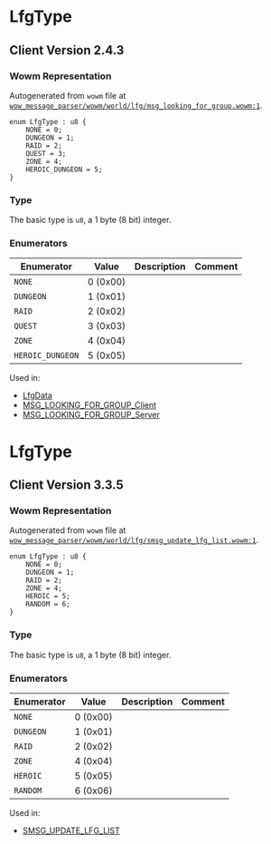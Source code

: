 # LfgType

## Client Version 2.4.3

### Wowm Representation

Autogenerated from `wowm` file at [`wow_message_parser/wowm/world/lfg/msg_looking_for_group.wowm:1`](https://github.com/gtker/wow_messages/tree/main/wow_message_parser/wowm/world/lfg/msg_looking_for_group.wowm#L1).

```rust,ignore
enum LfgType : u8 {
    NONE = 0;
    DUNGEON = 1;
    RAID = 2;
    QUEST = 3;
    ZONE = 4;
    HEROIC_DUNGEON = 5;
}
```
### Type
The basic type is `u8`, a 1 byte (8 bit) integer.
### Enumerators
| Enumerator | Value  | Description | Comment |
| --------- | -------- | ----------- | ------- |
| `NONE` | 0 (0x00) |  |  |
| `DUNGEON` | 1 (0x01) |  |  |
| `RAID` | 2 (0x02) |  |  |
| `QUEST` | 3 (0x03) |  |  |
| `ZONE` | 4 (0x04) |  |  |
| `HEROIC_DUNGEON` | 5 (0x05) |  |  |

Used in:
* [LfgData](lfgdata.md)
* [MSG_LOOKING_FOR_GROUP_Client](msg_looking_for_group_client.md)
* [MSG_LOOKING_FOR_GROUP_Server](msg_looking_for_group_server.md)

# LfgType

## Client Version 3.3.5

### Wowm Representation

Autogenerated from `wowm` file at [`wow_message_parser/wowm/world/lfg/smsg_update_lfg_list.wowm:1`](https://github.com/gtker/wow_messages/tree/main/wow_message_parser/wowm/world/lfg/smsg_update_lfg_list.wowm#L1).

```rust,ignore
enum LfgType : u8 {
    NONE = 0;
    DUNGEON = 1;
    RAID = 2;
    ZONE = 4;
    HEROIC = 5;
    RANDOM = 6;
}
```
### Type
The basic type is `u8`, a 1 byte (8 bit) integer.
### Enumerators
| Enumerator | Value  | Description | Comment |
| --------- | -------- | ----------- | ------- |
| `NONE` | 0 (0x00) |  |  |
| `DUNGEON` | 1 (0x01) |  |  |
| `RAID` | 2 (0x02) |  |  |
| `ZONE` | 4 (0x04) |  |  |
| `HEROIC` | 5 (0x05) |  |  |
| `RANDOM` | 6 (0x06) |  |  |

Used in:
* [SMSG_UPDATE_LFG_LIST](smsg_update_lfg_list.md)

